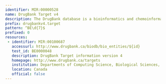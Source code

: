 ```yaml
---
identifier: MIR:00000528
name: DrugBank Target v4
description: The DrugBank database is a bioinformatics and chemoinformatics resource that combines detailed drug (i.e. chemical, pharmacological and pharmaceutical) data with comprehensive drug target (i.e. sequence, structure, and pathway) information. This collection references target information from version 4 of the database.
prefix: drugbankv4.target
pattern: ^BE\d{7}$
prefixed: 0
resources:
 - identifier: MIR:00100687
   accessurl: http://www.drugbank.ca/biodb/bio_entities/${id}
   test_id: BE0000048
   description: DrugBank Target information version 4
   homepage: http://www.drugbank.ca/targets
   institution: Departments of Computing Science, Biological Sciences, University of Alberta
   location: Canada
   official: false
---
```

